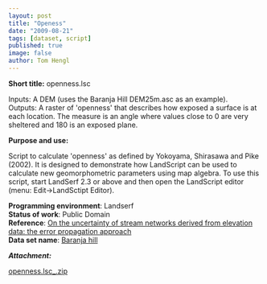 ```yaml
---
layout: post
title: "Openess"
date: "2009-08-21"
tags: [dataset, script]
published: true
image: false
author: Tom Hengl
---
```


**Short title:**  openness.lsc

Inputs: A DEM (uses the Baranja Hill DEM25m.asc as an example).  
Outputs: A raster of 'openness' that describes how exposed a surface is at each location. The measure is an angle where values close to 0 are very sheltered and 180 is an exposed plane.

**Purpose and use:** 

Script to calculate 'openness' as defined by Yokoyama, Shirasawa and Pike (2002). It is designed to demonstrate how LandScript can be used to calculate new geomorphometric parameters using map algebra. To use this script, start LandSerf 2.3 or above and then open the LandScript editor (menu: Edit->LandSctipt Editor).

**Programming environment**:  Landserf  
**Status of work**:  Public Domain  
**Reference**:  [On the uncertainty of stream networks derived from elevation data: the error propagation approach](https://doi.org/10.5194/hess-14-1153-2010)  
**Data set name**:  [Baranja hill]({{site.baseurl}}/2020/06/30/baranja-hill)

**_Attachment:_**

[openness.lsc_.zip]({{site.baseurl}}/uploads/datasets/openness.lsc_.zip)
